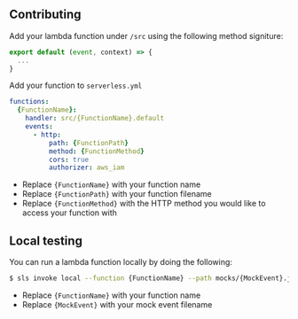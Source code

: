 ## Contributing

Add your lambda function under ```/src``` using the following method signiture:

```js
export default (event, context) => {
  ...
}
```

Add your function to ```serverless.yml```

```yaml
functions:
  {FunctionName}:
    handler: src/{FunctionName}.default
    events:
      - http:
          path: {FunctionPath}
          method: {FunctionMethod}
          cors: true
          authorizer: aws_iam
```

* Replace ```{FunctionName}``` with your function name
* Replace ```{FunctionPath}``` with your function filename
* Replace ```{FunctionMethod}``` with the HTTP method you would like to access your function with

## Local testing

You can run a lambda function locally by doing the following:

```bash
$ sls invoke local --function {FunctionName} --path mocks/{MockEvent}.json
```

* Replace ```{FunctionName}``` with your function name
* Replace ```{MockEvent}``` with your mock event filename
